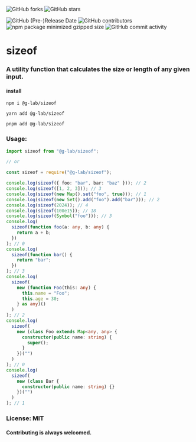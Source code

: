 ![GitHub forks](https://img.shields.io/github/forks/9a8ri3L/sizeof?style=plastix&color=yellow)
![GitHub stars](https://img.shields.io/github/stars/9a8ri3L/sizeof?style=flat-square)

![GitHub (Pre-)Release Date](https://img.shields.io/github/release-date-pre/9a8ri3L/sizeof)
![GitHub contributors](https://img.shields.io/github/contributors-anon/9a8ri3L/sizeof)
![npm package minimized gzipped size](https://img.shields.io/bundlejs/size/@g-lab/sizeof)
![GitHub commit activity](https://img.shields.io/github/commit-activity/t/9a8ri3L/sizeof)

# sizeof

### A utility function that calculates the size or length of any given input.

#### install

```
npm i @g-lab/sizeof
```

```
yarn add @g-lab/sizeof
```

```
pnpm add @g-lab/sizeof
```

### Usage:

```ts
import sizeof from "@g-lab/sizeof";

// or

const sizeof = require("@g-lab/sizeof");

console.log(sizeof({ foo: "bar", bar: "baz" })); // 2
console.log(sizeof([1, 2, 3])); // 3
console.log(sizeof(new Map().set("foo", true))); // 1
console.log(sizeof(new Set().add("foo").add("bar"))); // 2
console.log(sizeof(2024)); // 4
console.log(sizeof(100e15)); // 18
console.log(sizeof(Symbol("foo"))); // 3
console.log(
  sizeof(function foo(a: any, b: any) {
    return a + b;
  })
); // 0
console.log(
  sizeof(function bar() {
    return "bar";
  })
); // 3
console.log(
  sizeof(
    new (function Foo(this: any) {
      this.name = "Foo";
      this.age = 30;
    } as any)()
  )
); // 2
console.log(
  sizeof(
    new (class Foo extends Map<any, any> {
      constructor(public name: string) {
        super();
      }
    })("")
  )
); // 0
console.log(
  sizeof(
    new (class Bar {
      constructor(public name: string) {}
    })("")
  )
); // 1
```

### License: MIT

#### Contributing is always welcomed.
